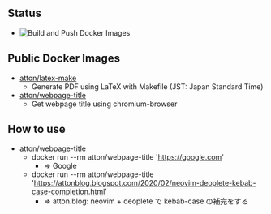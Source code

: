 ## Status
* ![Build and Push Docker Images](https://github.com/atton/dockerfiles/workflows/Build%20and%20Push%20Docker%20Images/badge.svg)

## Public Docker Images
* [atton/latex-make](https://hub.docker.com/r/atton/latex-make)
  * Generate PDF using LaTeX with Makefile (JST: Japan Standard Time)
* [atton/webpage-title](https://hub.docker.com/r/atton/webpage-title)
  * Get webpage title using chromium-browser

## How to use
* atton/webpage-title
  * docker run --rm atton/webpage-title 'https://google.com'
    * => Google
  * docker run --rm atton/webpage-title 'https://attonblog.blogspot.com/2020/02/neovim-deoplete-kebab-case-completion.html'
    * => atton.blog: neovim + deoplete で kebab-case の補完をする
